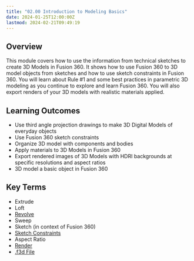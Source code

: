```yaml
---
title: "02.00 Introduction to Modeling Basics"
date: 2024-01-25T12:00:00Z
lastmod: 2024-02-21T09:49:19
---
```


## Overview

This module covers how to use the information from technical sketches to create 3D Models in Fusion 360. It shows how to use Fusion 360 to 3D model objects from sketches and how to use sketch constraints in Fusion 360. You will learn about Rule #1 and some best practices in parametric 3D modeling as you continue to explore and learn Fusion 360. You will also export renders of your 3D models with realistic materials applied.

## Learning Outcomes

- Use third angle projection drawings to make 3D Digital Models of everyday objects
- Use Fusion 360 sketch constraints
- Organize 3D model with components and bodies
- Apply materials to 3D Models in Fusion 360
- Export rendered images of 3D Models with HDRI backgrounds at specific resolutions and aspect ratios
- 3D model a basic object in Fusion 360

## Key Terms

- Extrude
- Loft
- [Revolve](../../../../3d-modeling/fusion-360/revolve-tool-fusion-360.md)
- Sweep
- Sketch (in context of Fusion 360)
- [Sketch Constraints](../../../../3d-modeling/fusion-360/sketch-constraints-fusion-360.md)
- Aspect Ratio
- [Render](../../../../3d-modeling/fusion-360/basic-rendering-fusion-360.md)
- [.f3d File](../../../../3d-modeling/fusion-360/export-f3d-file-fusion-360.md)
